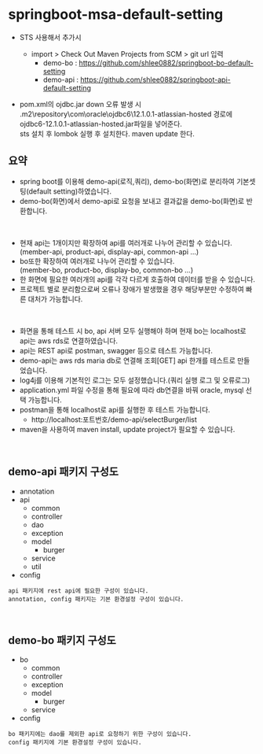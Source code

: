 # springboot-msa-default-setting

- STS 사용해서 추가시 

  - import > Check Out Maven Projects from SCM > git url 입력
    - demo-bo  : https://github.com/shlee0882/springboot-bo-default-setting
    - demo-api : https://github.com/shlee0882/springboot-api-default-setting

- pom.xml의 ojdbc.jar down 오류 발생 시 
<br/>\.m2\repository\com\oracle\ojdbc6\12.1.0.1-atlassian-hosted 경로에
<br/>ojdbc6-12.1.0.1-atlassian-hosted.jar파일을 넣어준다.
<br/>sts 설치 후 lombok 실행 후 설치한다. maven update 한다.

## 요약
- spring boot를 이용해 demo-api(로직,쿼리), demo-bo(화면)로 분리하여 기본셋팅(default setting)하였습니다.
- demo-bo(화면)에서 demo-api로 요청을 보내고 결과값을 demo-bo(화면)로 반환합니다.

<br/>

- 현재 api는 1개이지만 확장하여 api를 여러개로 나누어 관리할 수 있습니다.
 <br/>(member-api, product-api, display-api, common-api ...)
- bo또한  확장하여 여러개로 나누어 관리할 수 있습니다.
 <br/>(member-bo, product-bo, display-bo, common-bo ...)
- 한 화면에 필요한 여러개의 api를 각각 다르게 호출하여 데이터를 받을 수 있습니다.
- 프로젝트 별로 분리함으로써 오류나 장애가 발생했을 경우 해당부분만 수정하여 빠른 대처가 가능합니다. 

<br/>

- 화면을 통해 테스트 시 bo, api 서버 모두 실행해야 하며 현재 bo는 localhost로 api는 aws rds로 연결하였습니다.
- api는 REST api로 postman, swagger 등으로 테스트 가능합니다.
- demo-api는 aws rds maria db로 연결해 조회[GET] api 한개를 테스트로 만들었습니다.
- log4j를 이용해 기본적인 로그는 모두 설정했습니다.(쿼리 실행 로그 및 오류로그) 
- application.yml 파일 수정을 통해 필요에 따라 db연결을 바꿔 oracle, mysql 선택 가능합니다.
- postman을 통해 localhost로 api를 실행한 후 테스트 가능합니다.
  - http://localhost:포트번호/demo-api/selectBurger/list
- maven을 사용하여 maven install, update project가 필요할 수 있습니다.


<br/>

## demo-api 패키지 구성도
- annotation
- api
  - common
  - controller
  - dao
  - exception
  - model
    - burger
  - service
  - util
- config

```text
api 패키지에 rest api에 필요한 구성이 있습니다.
annotation, config 패키지는 기본 환경설정 구성이 있습니다.
```

<br/>

## demo-bo 패키지 구성도
- bo
  - common
  - controller
  - exception
  - model
    - burger
  - service
- config

```text
bo 패키지에는 dao를 제외한 api로 요청하기 위한 구성이 있습니다.
config 패키지에 기본 환경설정 구성이 있습니다.
```
